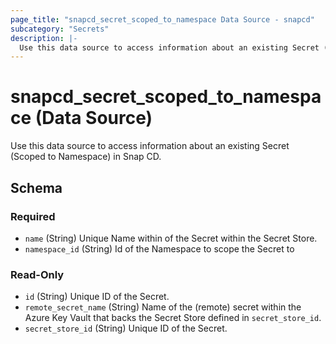 ```yaml
---
page_title: "snapcd_secret_scoped_to_namespace Data Source - snapcd"
subcategory: "Secrets"
description: |-
  Use this data source to access information about an existing Secret (Scoped to Namespace) in Snap CD.
---
```


# snapcd_secret_scoped_to_namespace (Data Source)

Use this data source to access information about an existing Secret (Scoped to Namespace) in Snap CD.




<!-- schema generated by tfplugindocs -->
## Schema

### Required

- `name` (String) Unique Name within of the Secret within the Secret Store.
- `namespace_id` (String) Id of the Namespace to scope the Secret to

### Read-Only

- `id` (String) Unique ID of the Secret.
- `remote_secret_name` (String) Name of the (remote) secret within the Azure Key Vault that backs the Secret Store defined in `secret_store_id`.
- `secret_store_id` (String) Unique ID of the Secret.

